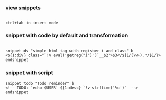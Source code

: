 ### view snippets

```

ctrl+tab in insert mode
```
### snippet with code by default and transformation

```

snippet dv "simple html tag with register i and class" b
<${1:div} class="`!v eval('getreg("i")')`__$2">$3</${1/(\w+).*/$1/}>
endsnippet
```

### snippet with script

```
snippet todo "Todo reminder" b
<!-- TODO: `echo $USER` ${1:desc} `!v strftime('%c')`  -->
endsnippet
```
